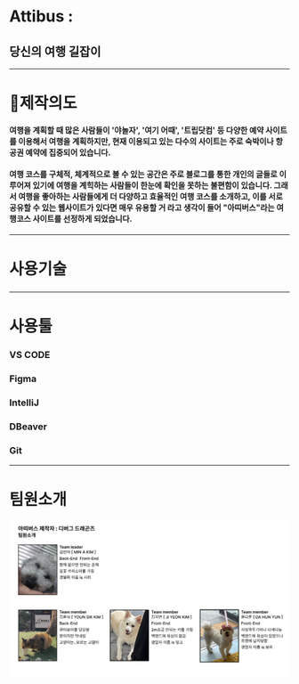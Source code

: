 # Attibus : 
## 당신의 여행 길잡이
------------------------------------------
# 📖제작의도

#### 여행을 계획할 때 많은 사람들이 '야놀자', '여기 어때', '트립닷컴' 등 다양한 예약 사이트를 이용해서 여행을 계획하지만, 현재 이용되고 있는 다수의 사이트는 주로 숙박이나 항공권 예약에 집중되어 있습니다. 
#### 여행 코스를 구체적, 체계적으로 볼 수 있는 공간은 주로 블로그를 통한 개인의 글들로 이루어져 있기에 여행을 계힉하는 사람들이 한눈에 확인을 못하는 불편함이 있습니다. 그래서 여행을 좋아하는 사람들에게 더 다양하고 효율적인 여행 코스를 소개하고, 이를 서로 공유할 수 있는 웹사이트가 있다면 매우 유용할 거 라고 생각이 들어 "아띠버스"라는 여행코스 사이트를 선정하게 되었습니다.
------------------------------------------
# 사용기술

###
------------------------------------------
# 사용툴

### VS CODE
### Figma
### IntelliJ
### DBeaver
### Git
------------------------------------------
# 팀원소개
![팀원소개](https://github.com/kim-mina000/debug_dragons-front/blob/develope/src/image/%ED%8C%80%EC%9B%90%EC%86%8C%EA%B0%9C.png)